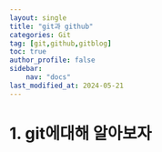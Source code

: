 ```yaml
---
layout: single
title: "git과 github"
categories: Git
tag: [git,github,gitblog]
toc: true
author_profile: false
sidebar:
    nav: "docs"
last_modified_at: 2024-05-21
---
```


# 1. git에대해 알아보자